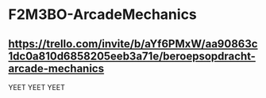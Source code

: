 # F2M3BO-ArcadeMechanics

## https://trello.com/invite/b/aYf6PMxW/aa90863c1dc0a810d6858205eeb3a71e/beroepsopdracht-arcade-mechanics
YEET YEET YEET